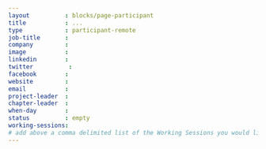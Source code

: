 ```yaml
---
layout          : blocks/page-participant
title           : ...
type            : participant-remote
job-title       :
company         :
image           :
linkedin        :
twitter          :
facebook        :
website         :
email           :
project-leader  :
chapter-leader  :
when-day        :
status          : empty
working-sessions:
# add above a comma delimited list of the Working Sessions you would like to attend (use the session's title)
---
```


<!-- put more details about participant here -->
